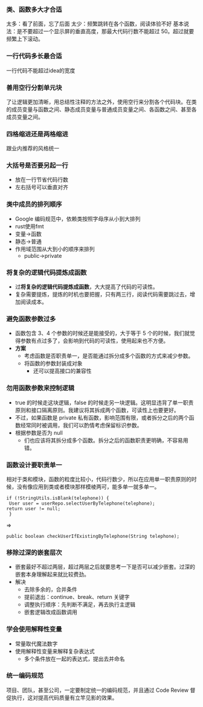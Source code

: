 ### 类、函数多大才合适
太多：看了前面，忘了后面
太少：频繁跳转在各个函数，阅读体验不好
基本说法：是不要超过一个显示屏的垂直高度，那最大代码行数不能超过 50。超过就要频繁上下滚动。
### 一行代码多长最合适
一行代码不能超过idea的宽度
### 善用空行分割单元块
了让逻辑更加清晰，用总结性注释的方法之外，使用空行来分割各个代码块。在类的成员变量与函数之间、静态成员变量与普通成员变量之间、各函数之间、甚至各成员变量之间。

### 四格缩进还是两格缩进
跟业内推荐的风格统一
### 大括号是否要另起一行
- 放在一行节省代码行数
- 左右括号可以垂直对齐
### 类中成员的排列顺序
- Google 编码规范中，依赖类按照字母序从小到大排列
- rust使用fmt
- 变量->函数
- 静态->普通
- 作用域范围从大到小的顺序来排列
	- public->private
### 将复杂的逻辑代码提炼成函数
- 过**将复杂的逻辑代码提炼成函数**，大大提高了代码的可读性。
- 复杂需要提炼，提炼的时机也要把握，只有两三行，阅读代码需要跳过去，增加阅读成本。
### 避免函数参数过多
- 函数包含 3、4 个参数的时候还是能接受的，大于等于 5 个的时候，我们就觉得参数有点过多了，会影响到代码的可读性，使用起来也不方便。
- **方案**
	- 考虑函数是否职责单一，是否能通过拆分成多个函数的方式来减少参数。
	- 将函数的参数封装成对象
		- 还可以提高接口的兼容性
### 勿用函数参数来控制逻辑
- true 的时候走这块逻辑，false 的时候走另一块逻辑。这明显违背了单一职责原则和接口隔离原则。我建议将其拆成两个函数，可读性上也要更好。
- 不过，如果函数是 private 私有函数，影响范围有限，或者拆分之后的两个函数经常同时被调用，我们可以酌情考虑保留标识参数。
- 根据参数是否为 null
	- 们也应该将其拆分成多个函数。拆分之后的函数职责更明确，不容易用错。
### 函数设计要职责单一
相对于类和模块，函数的粒度比较小，代码行数少，所以在应用单一职责原则的时候，没有像应用到类或者模块那样模棱两可，能多单一就多单一。
```
if (!StringUtils.isBlank(telephone)) {
 User user = userRepo.selectUserByTelephone(telephone);
return user != null;
 }
```
=>
```
public boolean checkUserIfExistingByTelephone(String telephone);
```
### 移除过深的嵌套层次
- 嵌套最好不超过两层，超过两层之后就要思考一下是否可以减少嵌套。过深的嵌套本身理解起来就比较费劲。
- 解决
	- 去除多余的，合并条件
	- 提前退出：continue、break、return 关键字
	- 调整执行顺序：先判断不满足，再去执行主逻辑
	- 嵌套逻辑改成函数调用
### 学会使用解释性变量
- 常量取代魔法数字
- 使用解释性变量来解释复杂表达式
	- 多个条件放在一起的表达式，提出去并命名
### 统一编码规范
项目、团队，甚至公司，一定要制定统一的编码规范，并且通过 Code Review 督促执行，这对提高代码质量有立竿见影的效果。